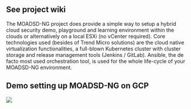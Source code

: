 ## See project wiki

The MOADSD-NG project does provide a simple way to setup a hybrid cloud security demo, playground and learning environment within the clouds or alternatively on a local ESXi (no vCenter required). Core technologies used (besides of Trend Micro solutions) are the cloud native virtualization functionalities, a full-blown Kubernetes cluster with cluster storage and release management tools (Jenkins / GitLab).
Ansible, the de facto most used orchestration tool, is used for the whole life-cycle of your MOADSD-NG environment.

## Demo setting up MOADSD-NG on GCP
<a href="https://asciinema.org/a/qCccOnLbFCWcYYIVaGU74alkr?speed=6&autoplay=1" target="_blank"><img src="https://asciinema.org/a/qCccOnLbFCWcYYIVaGU74alkr.svg" /></a>
